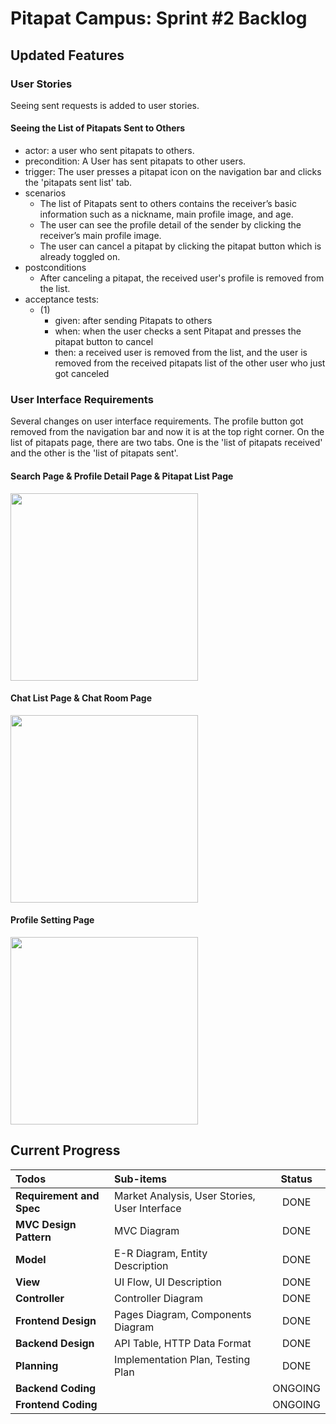# Pitapat Campus: Sprint #2 Backlog

## Updated Features

### User Stories

Seeing sent requests is added to user stories.

#### Seeing the List of Pitapats Sent to Others

- actor: a user who sent pitapats to others.
- precondition: A User has sent pitapats to other users.
- trigger: The user presses a pitapat icon on the navigation bar and clicks  the 'pitapats sent list' tab.
- scenarios
  - The list of Pitapats sent to others contains the receiver’s basic information such as a nickname, main profile image, and age.
  - The user can see the profile detail of the sender by clicking the receiver’s main profile image.
  - The user can cancel a pitapat by clicking the pitapat button which is already toggled on.
- postconditions
  - After canceling a pitapat, the received user's profile is removed from the list.
- acceptance tests:
  - (1)
    - given: after sending Pitapats to others
    - when: when the user checks a sent Pitapat and presses the pitapat button to cancel
    - then: a received user is removed from the list, and the user is removed from the received pitapats list of the other user who just got canceled

### User Interface Requirements

Several changes on user interface requirements. The profile button got removed from the navigation bar and now it is at the top right corner. On the list of pitapats page, there are two tabs. One is the 'list of pitapats received' and the other is the 'list of pitapats sent'.

#### Search Page & Profile Detail Page & Pitapat List Page

<img src='../req-spec/search-profile-pitapat.png' height=300 />

#### Chat List Page & Chat Room Page

<img src='../req-spec/chat.png' height=300 />

#### Profile Setting Page

<img src='../req-spec/setting.png' height=300 />

## Current Progress
| Todos                    | Sub-items                                       | Status       |
|:-------------------------|:------------------------------------------------|:------------:|
| **Requirement and Spec** | Market Analysis, User Stories, User Interface   | DONE
| **MVC Design Pattern**   | MVC Diagram                                     | DONE         |
| **Model**                | E-R Diagram, Entity Description                 | DONE         |
| **View**                 | UI Flow, UI Description                         | DONE         |
| **Controller**           | Controller Diagram                              | DONE         |
| **Frontend Design**      | Pages Diagram, Components Diagram               | DONE         |
| **Backend Design**       | API Table, HTTP Data Format                     | DONE         |
| **Planning**             | Implementation Plan, Testing Plan               | DONE         |
| **Backend Coding**       |                                                 | ONGOING      |
| **Frontend Coding**      |                                                 | ONGOING      |

